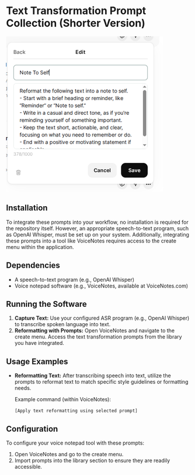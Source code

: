 # Text Transformation Prompt Collection (Shorter Version)

![alt text](screenshots/image.png)
 
 
## Installation

To integrate these prompts into your workflow, no installation is required for the repository itself. However, an appropriate speech-to-text program, such as OpenAI Whisper, must be set up on your system. Additionally, integrating these prompts into a tool like VoiceNotes requires access to the create menu within the application.

## Dependencies

- A speech-to-text program (e.g., OpenAI Whisper)
- Voice notepad software (e.g., VoiceNotes, available at VoiceNotes.com)
  
## Running the Software

1. **Capture Text:** Use your configured ASR program (e.g., OpenAI Whisper) to transcribe spoken language into text.
2. **Reformatting with Prompts:** Open VoiceNotes and navigate to the create menu. Access the text transformation prompts from the library you have integrated.
   
## Usage Examples

- **Reformatting Text:** After transcribing speech into text, utilize the prompts to reformat text to match specific style guidelines or formatting needs.
  
  Example command (within VoiceNotes):
  ```
  [Apply text reformatting using selected prompt]
  ```

## Configuration

To configure your voice notepad tool with these prompts:

1. Open VoiceNotes and go to the create menu.
2. Import prompts into the library section to ensure they are readily accessible.

 

 